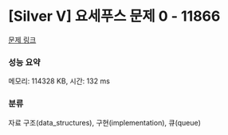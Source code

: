 # [Silver V] 요세푸스 문제 0 - 11866 

[문제 링크](https://www.acmicpc.net/problem/11866) 

### 성능 요약

메모리: 114328 KB, 시간: 132 ms

### 분류

자료 구조(data_structures), 구현(implementation), 큐(queue)

